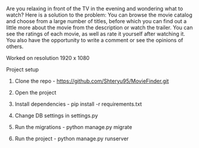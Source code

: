 Are you relaxing in front of the TV in the evening and wondering what to watch?
Here is a solution to the problem:
You can browse the movie catalog and choose from a large number of titles,
before which you can find out a little more about the movie from the description or watch the trailer.
You can see the ratings of each movie, as well as rate it yourself after watching it. 
You also have the opportunity to write a comment or see the opinions of others.

Worked on resolution 1920 x 1080

Project setup

1. Clone the repo - https://github.com/Shteryu95/MovieFinder.git

2. Open the project

3. Install dependencies - pip install -r requirements.txt

4. Change DB settings in settings.py

5. Run the migrations - python manage.py migrate

6. Run the project - python manage.py runserver
